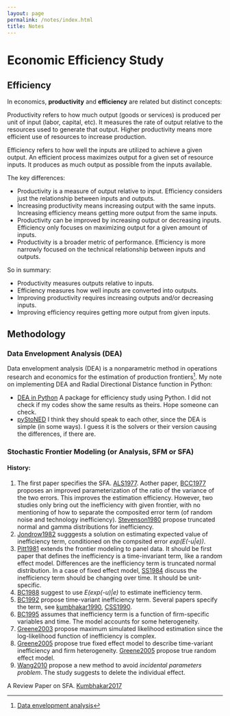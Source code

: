 ```yaml
---
layout: page
permalink: /notes/index.html
title: Notes
---
```


# Economic Efficiency Study
## Efficiency
In economics, **productivity** and **efficiency** are related but distinct concepts:

Productivity refers to how much output (goods or services) is produced per unit of input (labor, capital, etc). It measures the rate of output relative to the resources used to generate that output. Higher productivity means more efficient use of resources to increase production.

Efficiency refers to how well the inputs are utilized to achieve a given output. An efficient process maximizes output for a given set of resource inputs. It produces as much output as possible from the inputs available.

The key differences:
- Productivity is a measure of output relative to input. Efficiency considers just the relationship between inputs and outputs.
- Increasing productivity means increasing output with the same inputs. Increasing efficiency means getting more output from the same inputs.
- Productivity can be improved by increasing output or decreasing inputs. Efficiency only focuses on maximizing output for a given amount of inputs.
- Productivity is a broader metric of performance. Efficiency is more narrowly focused on the technical relationship between inputs and outputs.
  
So in summary:
- Productivity measures outputs relative to inputs.
- Efficiency measures how well inputs are converted into outputs.
- Improving productivity requires increasing outputs and/or decreasing inputs.
- Improving efficiency requires getting more output from given inputs.

## Methodology
### Data Envelopment Analysis (DEA)
Data envelopment analysis (DEA) is a nonparametric method in operations research and economics for the estimation of production frontiers[^1].
My note on implementing DEA and Radial Directional Distance function in Python:
- [DEA in Python](https://nbviewer.org/github/Seaaann/Seaaann.github.io/blob/main/notes/DEA.ipynb)
A package for efficiency study using Python. I did not check if my codes show the same results as theirs. Hope someone can check.
- [pyStoNED](https://pystoned.readthedocs.io/en/latest/index.html)
I think they should speak to each other, since the DEA is simple (in some ways). I guess it is the solvers or their version causing the differences, if there are.


[^1]: [Data envelopment analysis](https://en.wikipedia.org/wiki/Data_envelopment_analysis)



### Stochastic Frontier Modeling (or Analysis, SFM or SFA)
#### History:
  1. The first paper specifies the SFA. [ALS1977](https://Seaaann.github.io/notes/Reference/ALS1977.pdf). Aother paper, [BCC1977](https://Seaaann.github.io/notes/Reference/ALS1977.pdf) proposes an improved parameterization of the ratio of the variance of the two errors. This improves the estimation efficiency. However, two studies only bring out the inefficiency with given frontier, with no mentioning of how to separate the composited error term (of random noise and technology inefficiency). [Stevenson1980](https://Seaaann.github.io/notes/Reference/stevenson1980.pdf) propose truncated normal and gamma distributions for inefficiency.
  2. [Jondrow1982](https://Seaaann.github.io/notes/Reference/jondrow1982.pdf) sugggests a solution on estimating expected value of inefficiency term, conditioned on the compsited error *exp(E(-u|e))*.
  3. [Pitt1981](https://Seaaann.github.io/notes/Reference/pitt1981.pdf) extends the frontier modeling to panel data. It should be first paper that defines the inefficiency is a time-invariant term, like a random effect model. Differences are the inefficiency term is truncated normal distribution. In a case of fixed effect model, [SS1984](https://Seaaann.github.io/notes/Reference/schmidt1984.pdf) discuss the inefficiency term should be changing over time. It should be unit-specific.
  4. [BC1988](https://Seaaann.github.io/notes/Reference/battese1988.pdf) suggest to use *E(exp(-u)|e)* to estimate inefficiency term.
  5. [BC1992](https://Seaaann.github.io/notes/Reference/battese1992.pdf) propose time-variant inefficiency term. Several papers specify the term, see [kumbhakar1990](https://Seaaann.github.io/notes/Reference/kumbhakar1990.pdf), [CSS1990](https://Seaaann.github.io/notes/Reference/cornwell1990.pdf).
  6. [BC1995](https://Seaaann.github.io/notes/Reference/battese1995.pdf) assumes that inefficiency term is a function of firm-specific variables and time. The model accounts for some heterogeneity.
  7. [Greene2003](https://Seaaann.github.io/notes/Reference/greene2003.pdf) propose maximum simulated likelihood estimation since the log-likelihood function of inefficiency is complex. 
  8. [Greene2005](https://Seaaann.github.io/notes/Reference/greene2005.pdf) propose true fixed effect model to describe time-variant inefficiency and firm heterogeneity. [Greene2005](https://Seaaann.github.io/notes/Reference/greene2005r.pdf) propose true random effect model.
  9. [Wang2010](https://Seaaann.github.io/notes/Reference/wang2010.pdf) propose a new method to avoid *incidental parameters problem*. The study suggests to delete the individual effect.

A Review Paper on SFA. [Kumbhakar2017](https://Seaaann.github.io/notes/Reference/Kumbhakar_2017_SFA_Review.pdf)
